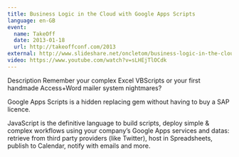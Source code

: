 ```yaml
---
title: Business Logic in the Cloud with Google Apps Scripts
language: en-GB
event:
  name: TakeOff
  date: 2013-01-18
  url: http://takeoffconf.com/2013
external: http://www.slideshare.net/oncletom/business-logic-in-the-cloud-with-google-apps-scripts-16054925
video: https://www.youtube.com/watch?v=sLHEjTlOCdk
---
```


Description Remember your complex Excel VBScripts or your first handmade Access+Word mailer system nightmares?

Google Apps Scripts is a hidden replacing gem without having to buy a SAP licence.

JavaScript is the definitive language to build scripts, deploy simple & complex workflows using your company’s Google Apps services and datas: retrieve from third party providers (like Twitter), host in Spreadsheets, publish to Calendar, notify with emails and more.